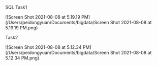 SQL
Task1 

![Screen Shot 2021-08-08 at 5.19.19 PM](/Users/peidongyuan/Documents/bigdata/Screen Shot 2021-08-08 at 5.19.19 PM.png)

Task2

![Screen Shot 2021-08-08 at 5.12.34 PM](/Users/peidongyuan/Documents/bigdata/Screen Shot 2021-08-08 at 5.12.34 PM.png)
